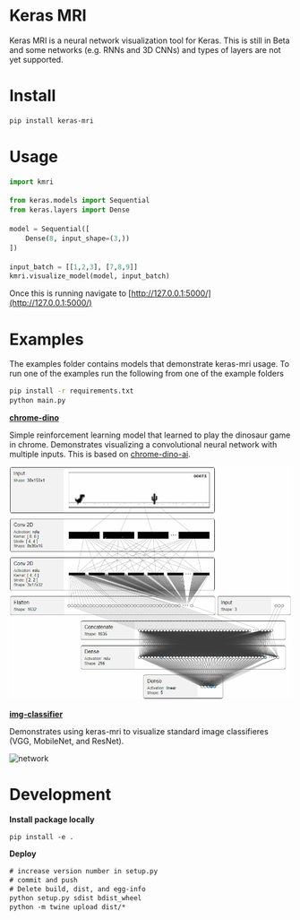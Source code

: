 # Keras MRI
Keras MRI is a neural network visualization tool for Keras. This is still in Beta and some networks (e.g. RNNs and 3D CNNs) and types of layers are not yet supported.

# Install

```sh
pip install keras-mri
```

# Usage

```python
import kmri

from keras.models import Sequential
from keras.layers import Dense

model = Sequential([
    Dense(8, input_shape=(3,))
])

input_batch = [[1,2,3], [7,8,9]]
kmri.visualize_model(model, input_batch)
```

Once this is running navigate to [http://127.0.0.1:5000/](http://127.0.0.1:5000/)

# Examples

The examples folder contains models that demonstrate keras-mri usage. To run one of the examples run the following from one of the example folders

```sh
pip install -r requirements.txt
python main.py
```

[**chrome-dino**](examples/chrome-dino/main.py)

Simple reinforcement learning model that learned to play the dinosaur game in chrome. Demonstrates visualizing a convolutional neural network with multiple inputs. This is based on [chrome-dino-ai](https://github.com/robianmcd/chrome-dino-ai).

 ![network](examples/chrome-dino/network.gif)


[**img-classifier**](examples/img-classifier/main.py)

Demonstrates using keras-mri to visualize standard image classifieres (VGG, MobileNet, and ResNet). 
 
 ![network](examples/img-classifier/network.png)
 
# Development

**Install package locally**

```
pip install -e .
```

**Deploy**

```
# increase version number in setup.py
# commit and push
# Delete build, dist, and egg-info
python setup.py sdist bdist_wheel
python -m twine upload dist/*
```
